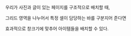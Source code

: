 우리가 사진과 글이 있는 페이지를 구조적으로 배치할 때,

그리드 영역을 나누어서 특정 셀이 담당하는 바를 구분지어 준다면

효과적으로 창크기에 맞추어 아이템들을 배치할 수 있다.
